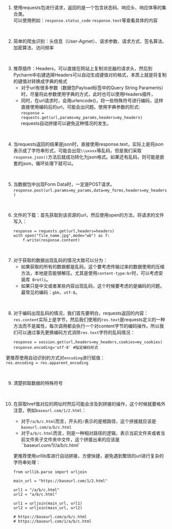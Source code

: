 1. 使用requests包进行请求，返回的是一个包含状态码、响应头、响应体等的集合类。  
可以使用例如：`response.status_code`   `response.text`等查看具体的内容 

&nbsp;

2. 简单的爬虫识别：头信息（User-Agmet）、请求参数、请求方式、签名算法、加密算法、访问频率 

&nbsp;

3. 推荐插件：Headers，可以直接在网站上复制浏览器的请求头，然后到Pycharm中右键选择Headers可以自动生成键值对的格式，本质上就是将复制的键值对转换成字典的格式  
    - 对于url有很多参数（数据包Payload标签中的Query String Paraments）时，尽量将此参数使用字典的方式，此时也可以使用Headers插件，  
    - 同时，在url请求时，会用urlencode()，将一些特殊符号进行编码，这样直接使用编码后的url，可能会出问题。使用字典参数的形式:  
        `response = requests.get(url,params=my_params,headers=my_headers) `  
        requests自动拼接可以避免这种情况的发生。

&nbsp;

4. 当requests返回的结果是json时，直接使用response.text，实际上是将json表示成了字符串形式，可能会出现`\\uxxxx`等乱码，但是我们采取`response.json()`方法后就成功转化为json格式。如果还有乱码，则可能是嵌套的json，循环处理下就可以。

&nbsp;

5. 当数据包中出现Form Data时，一定是POST请求。  
`response.post(url.params=my_params,data=my_forms,headers=my_headers)`

&nbsp;

6. 文件的下载：首先获取到该资源的url，然后使用open的方法，将请求的文件写入：  
    ```
    response = requests.get(url,headers=headers)
    with open("file_name.jpg",mode="wb") as f:
        f.write(response.content)
    ```

&nbsp;

7. 对于获取的数据出现乱码的情况大致可以分为：  
    - 如果获取的所有的数据都是乱码，这个要考虑传输过来的数据使用的压缩方法，本地是否能够解压。尤其是使用`content-type:br`时，可以考虑安装库` Brotli`。
    - 如果只是中文或者某些内容出现乱码，这个时候要考虑的是编码的问题。最常见的编码：`gbk`、`utf-8`。

&nbsp;

8. 对于编码出现乱码的情况，我们首先要明白，requests返回的内容：`res.content`实际上是字节，然后我们使用的`res.text`是requests定义的一种方法而不是属性，每次调用都会执行一个对content字节的编码操作。所以我们可以通过事先更换编码方式消除`res.text`字符的乱码情况：  
    ```
    response = session.get(url,headers=my_headers,cookies=my_cookies)
    response.encoding='utf-8' #指定编码形式
    ```  
更推荐使用自动识别的方式对`encoding`进行赋值：  
    `res.encoding = res.apparent_encoding`  

&nbsp;

9. 清楚抓取数据的特殊符号

&nbsp;

10. 在获取href值对应的网址时然后可能会涉及到拼接的操作，这个时候就要格外注意，例如`baseurl.com/1/2.html`：  
    - 对于`/a/b/c.html`而言，开头的`/`表示的是根路径，这个拼接就应该是`baseurl.com/a/b/c.html`  
    - 对于`a/b/c.html`而言，则是一种相对路径的逻辑，表示当前文件夹或者当前文件夹子文件夹中文件，这个拼接出来的应该是``baseurl.com/1//a/b/c.html`

    更推荐使用urllib库进行自动拼接，方便快捷，避免遇到繁琐的url进行复杂的字符串处理：  
    ```
    from urllib.parse import urljoin

    main_url = "https://baseurl.com/1/2.html"

    url1 = "/a/b/c.html"
    url2 = "a/b/c.html"

    url1 = urljoin(main_url, url1)
    url2 = urljoin(main_url, url2)

    # https://baseurl.com/a/b/c.html
    # https://baseurl.com/1/a/b/c.html
    ```
